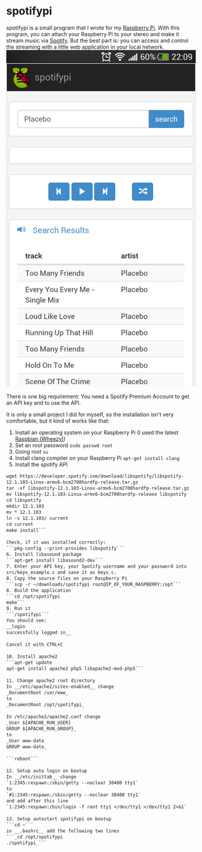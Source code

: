 # spotifypi

spotifypi is a small program that I wrote for my [Raspberry Pi](http://www.raspberrypi.org/). With this program, you can attach your Raspberry Pi to your stereo and make it stream music via [Spotify](http://www.spotify.com). But the best part is: you can access and control the streaming with a little web application in your local network.
![Web Application Screenshot](https://github.com/todroth/spotifypi/blob/master/ressources/web_app_screenshot.png?raw=true "Web Application Screenshot")

There is one big requirement: You need a Spotify Premium Account to get an API key and to use the API.

It is only a small project I did for myself, so the installation isn't very comfortable, but it kind of works like that:

1. Install an operating system on your Raspberry Pi (I used the latest [Raspbian (Wheezy)](http://www.raspbian.org))
2. Set an root password
```sudo passwd root```
3. Going root
```su```
4. Install clang compiler on your Raspberry Pi
```apt-get install clang```
5. Install the spotify API
```cd /opt
wget https://developer.spotify.com/download/libspotify/libspotify-12.1.103-Linux-armv6-bcm2708hardfp-release.tar.gz
tar -xf libspotify-12.1.103-Linux-armv6-bcm2708hardfp-release.tar.gz
mv libspotify-12.1.103-Linux-armv6-bcm2708hardfp-release libspotify
cd libspotify
mkdir 12.1.103
mv * 12.1.103
ln -s 12.1.103/ current
cd current
make install```
	
Check, if it was installed correctly:
```pkg-config --print-provides libspotify```
6. Install libasound package
```apt-get install libasound2-dev```
7. Enter your API key, your Spotify username and your password into src/keys_example.c and save it as keys.c.
8. Copy the source files on your Raspberry Pi
```scp -r ~/downloads/spotifypi root@IP_OF_YOUR_RASPBERRY:/opt```
8. Build the application
```cd /opt/spotifypi
make```	
9. Run it
```/spotifypi```
You should see:
__login
successfully logged in__

Cancel it with CTRL+C

10. Install apache2
```apt-get update
apt-get install apache2 php5 libapache2-mod-php5```
	
11. Change apache2 root directory	
In __/etc/apache2/sites-enabled__ change
_DocumentRoot /var/www_
to
_DocumentRoot /opt/spotifypi_

In /etc/apache2/apache2.conf change
_User ${APACHE_RUN_USER}
GROUP ${APACHE_RUN_GROUP}_
to
_User www-data
GROUP www-data_
	
```reboot```
	
12. Setup auto login on bootup
In __/etc/inittab__ change
`1:2345:respawn:/sbin/getty --noclear 38400 tty1`
to
`#1:2345:respawn:/sbin/getty --noclear 38400 tty1`
and add after this line
`1:2345:respawn:/bin/login -f root tty1 </dev/tty1 >/dev/tty1 2>&1`
	
13. Setup autostart spotifypi on bootup
```cd ~```
in __.bashrc__ add the following two lines
```_cd /opt/spotifypi
./spotifypi_```
